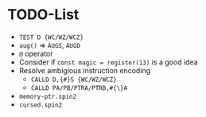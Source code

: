 # TODO-List

- `TEST D {WC/WZ/WCZ}`
- `aug()` => `AUGS`, `AUGD`
- `@` operator
- Consider if `const magic = register(13)` is a good idea
- Resolve ambigious instruction encoding
  - `CALLD D,{#}S {WC/WZ/WCZ}`
  - `CALLD PA/PB/PTRA/PTRB,#{\}A`
- `memory-ptr.spin2`
- `cursed.spin2`